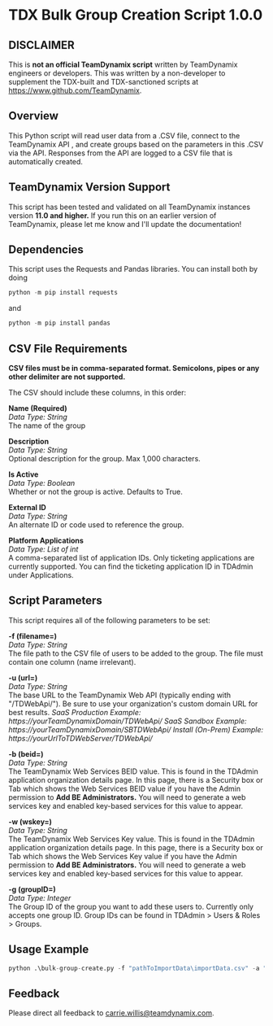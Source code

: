 # TDX Bulk Group Creation Script 1.0.0

## DISCLAIMER ##
This is **not an official TeamDynamix script** written by TeamDynamix engineers or developers. This was written by a non-developer to supplement the TDX-built and TDX-sanctioned scripts at https://www.github.com/TeamDynamix.

## Overview ##
This Python script will read user data from a .CSV file, connect to the TeamDynamix API , and create groups based on the parameters in this .CSV via the API. Responses from the API are logged to a CSV file that is automatically created.

## TeamDynamix Version Support ##
This script has been tested and validated on all TeamDynamix instances version **11.0 and higher.** If you run this on an earlier version of TeamDynamix, please let me know and I'll update the documentation!

## Dependencies ##
This script uses the Requests and Pandas libraries. You can install both by doing
```python
python -m pip install requests
```
and
```python
python -m pip install pandas
```

## CSV File Requirements ##
**CSV files must be in comma-separated format. Semicolons, pipes or any other delimiter are not supported.**

The CSV should include these columns, in this order:

**Name (Required)**</br>
*Data Type: String*</br>
The name of the group

**Description**</br>
*Data Type: String*</br>
Optional description for the group. Max 1,000 characters.

**Is Active**</br>
*Data Type: Boolean*</br>
Whether or not the group is active. Defaults to True.

**External ID**</br>
*Data Type: String*</br>
An alternate ID or code used to reference the group.

**Platform Applications**</br>
*Data Type: List of int*</br>
A comma-separated list of application IDs. Only ticketing applications are currently supported. You can find the ticketing application ID in TDAdmin under Applications.

## Script Parameters ##
This script requires all of the following parameters to be set:

**-f (filename=)**</br>
*Data Type: String*</br>
The file path to the CSV file of users to be added to the group. The file must contain one column (name irrelevant).

**-u (url=)**</br>
*Data Type: String*</br>
The base URL to the TeamDynamix Web API (typically ending with "/TDWebApi/"). Be sure to use your organization's custom domain URL for best results.
*SaaS Production Example: https://yourTeamDynamixDomain/TDWebApi/*
*SaaS Sandbox Example: https://yourTeamDynamixDomain/SBTDWebApi/*
*Install (On-Prem) Example: https://yourUrlToTDWebServer/TDWebApi/*

**-b (beid=)**</br>
*Data Type: String*</br>
The TeamDynamix Web Services BEID value. This is found in the TDAdmin application organization details page. In this page, there is a Security box or Tab which shows the Web Services BEID value if you have the Admin permission to **Add BE Administrators.** You will need to generate a web services key and enabled key-based services for this value to appear.

**-w (wskey=)**</br>
*Data Type: String*</br>
The TeamDynamix Web Services Key value. This is found in the TDAdmin application organization details page. In this page, there is a Security box or Tab which shows the Web Services Key value if you have the Admin permission to **Add BE Administrators.** You will need to generate a web services key and enabled key-based services for this value to appear.

**-g (groupID=)**</br>
*Data Type: Integer*</br>
The Group ID of the group you want to add these users to. Currently only accepts one group ID. Group IDs can be found in TDAdmin > Users & Roles > Groups.


## Usage Example ##
```python
python .\bulk-group-create.py -f "pathToImportData\importData.csv" -a "https://yourTeamDynamixDomain/TDWebApi/" -b "BEIDFromTDAdmin" -w "WSKeyFromTDAdmin" -g 123
```

## Feedback ##
Please direct all feedback to carrie.willis@teamdynamix.com.
